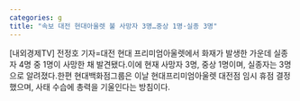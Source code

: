 ```yaml
---
categories: g
title: "속보 대전 현대아울렛 불 사망자 3명…중상 1명·실종 3명"
---
```

[내외경제TV] 전정호 기자=대전 현대 프리미엄아울렛에서 화재가 발생한 가운데 실종자 4명 중 1명이 사망한 채 발견됐다.이에 현재 사망자 3명, 중상 1명이며, 실종자는 3명으로 알려졌다.한편 현대백화점그룹은 이날 현대프리미엄아울렛 대전점 임시 휴점 결정했으며, 사태 수습에 총력을 기울인다는 방침이다.